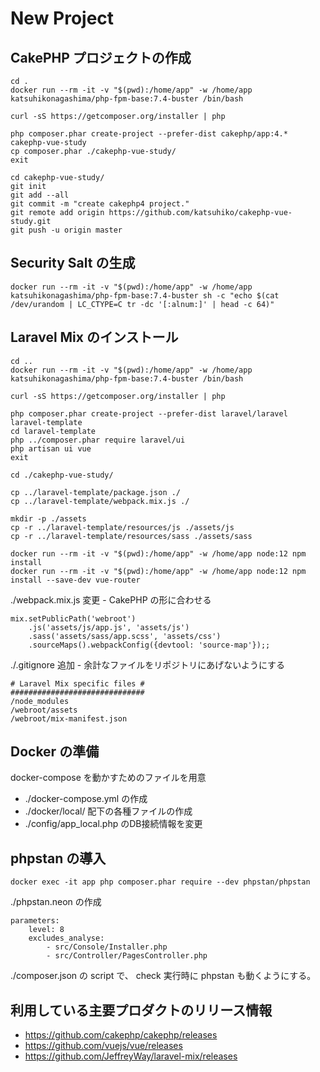 # New Project

## CakePHP プロジェクトの作成

```
cd .
docker run --rm -it -v "$(pwd):/home/app" -w /home/app katsuhikonagashima/php-fpm-base:7.4-buster /bin/bash
```

```
curl -sS https://getcomposer.org/installer | php

php composer.phar create-project --prefer-dist cakephp/app:4.* cakephp-vue-study
cp composer.phar ./cakephp-vue-study/
exit
```

```
cd cakephp-vue-study/
git init
git add --all
git commit -m "create cakephp4 project."
git remote add origin https://github.com/katsuhiko/cakephp-vue-study.git
git push -u origin master
```


## Security Salt の生成

```
docker run --rm -it -v "$(pwd):/home/app" -w /home/app katsuhikonagashima/php-fpm-base:7.4-buster sh -c "echo $(cat /dev/urandom | LC_CTYPE=C tr -dc '[:alnum:]' | head -c 64)"
```



## Laravel Mix のインストール

```
cd ..
docker run --rm -it -v "$(pwd):/home/app" -w /home/app katsuhikonagashima/php-fpm-base:7.4-buster /bin/bash
```

```
curl -sS https://getcomposer.org/installer | php

php composer.phar create-project --prefer-dist laravel/laravel laravel-template
cd laravel-template
php ../composer.phar require laravel/ui
php artisan ui vue
exit
```

```
cd ./cakephp-vue-study/

cp ../laravel-template/package.json ./
cp ../laravel-template/webpack.mix.js ./

mkdir -p ./assets
cp -r ../laravel-template/resources/js ./assets/js
cp -r ../laravel-template/resources/sass ./assets/sass

docker run --rm -it -v "$(pwd):/home/app" -w /home/app node:12 npm install
docker run --rm -it -v "$(pwd):/home/app" -w /home/app node:12 npm install --save-dev vue-router
```

./webpack.mix.js 変更 - CakePHP の形に合わせる

```
mix.setPublicPath('webroot')
    .js('assets/js/app.js', 'assets/js')
    .sass('assets/sass/app.scss', 'assets/css')
    .sourceMaps().webpackConfig({devtool: 'source-map'});;
```

./.gitignore 追加 - 余計なファイルをリポジトリにあげないようにする

```
# Laravel Mix specific files #
##############################
/node_modules
/webroot/assets
/webroot/mix-manifest.json
```


## Docker の準備

docker-compose を動かすためのファイルを用意

- ./docker-compose.yml の作成
- ./docker/local/ 配下の各種ファイルの作成
- ./config/app_local.php のDB接続情報を変更


## phpstan の導入

```
docker exec -it app php composer.phar require --dev phpstan/phpstan
```

./phpstan.neon の作成

```
parameters:
    level: 8
    excludes_analyse:
        - src/Console/Installer.php
        - src/Controller/PagesController.php
```

./composer.json の script で、 check 実行時に phpstan も動くようにする。


## 利用している主要プロダクトのリリース情報

- https://github.com/cakephp/cakephp/releases
- https://github.com/vuejs/vue/releases
- https://github.com/JeffreyWay/laravel-mix/releases
